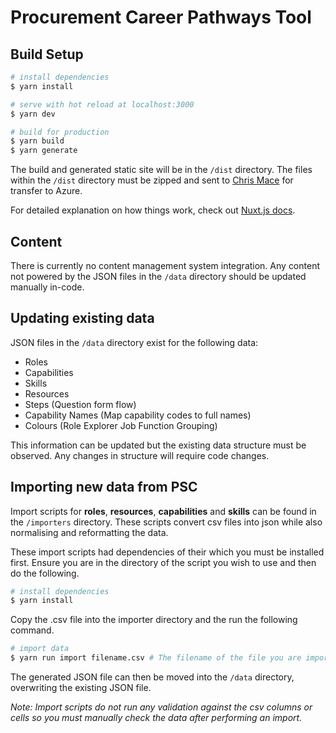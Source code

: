 # Procurement Career Pathways Tool

## Build Setup

```bash
# install dependencies
$ yarn install

# serve with hot reload at localhost:3000
$ yarn dev

# build for production
$ yarn build
$ yarn generate
```

The build and generated static site will be in the `/dist` directory. The files within the `/dist` directory must be zipped and sent to [Chris Mace](mailto:Chris.Mace@psc.nsw.gov.au) for transfer to Azure.

For detailed explanation on how things work, check out [Nuxt.js docs](https://nuxtjs.org).

## Content

There is currently no content management system integration. Any content not powered by the JSON files in the `/data` directory should be updated manually in-code.

## Updating existing data

JSON files in the `/data` directory exist for the following data:

- Roles
- Capabilities
- Skills
- Resources
- Steps (Question form flow)
- Capability Names (Map capability codes to full names)
- Colours (Role Explorer Job Function Grouping)

This information can be updated but the existing data structure must be observed. Any changes in structure will require code changes.

## Importing new data from PSC

Import scripts for **roles**, **resources**, **capabilities** and **skills** can be found in the `/importers` directory. These scripts convert csv files into json while also normalising and reformatting the data.

These import scripts had dependencies of their which you must be installed first. Ensure you are in the directory of the script you wish to use and then do the following.

```bash
# install dependencies
$ yarn install
```

Copy the .csv file into the importer directory and the run the following command.

```bash
# import data
$ yarn run import filename.csv # The filename of the file you are importing from
```

The generated JSON file can then be moved into the `/data` directory, overwriting the existing JSON file.

_Note: Import scripts do not run any validation against the csv columns or cells so you must manually check the data after performing an import._
